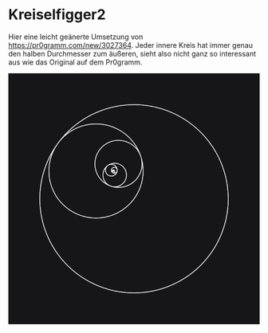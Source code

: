 # Kreiselfigger2

Hier eine leicht geänerte Umsetzung von https://pr0gramm.com/new/3027364.
Jeder innere Kreis hat immer genau den halben Durchmesser zum äußeren, sieht also nicht ganz so interessant aus wie das Original auf dem Pr0gramm.

![Screenshot](/Kreiselfigger2.gif)